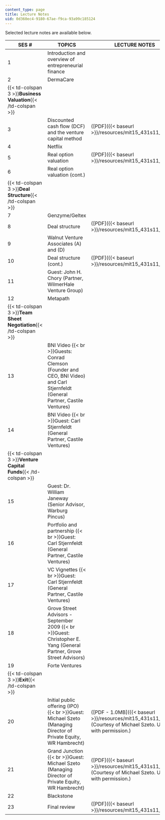 ```yaml
---
content_type: page
title: Lecture Notes
uid: 0d360ec4-9180-67ae-f9ca-93a99c185124
---
```


Selected lecture notes are available below.

| SES # | TOPICS | LECTURE NOTES |
| --- | --- | --- |
| 1 | Introduction and overview of entrepreneurial finance | &nbsp; |
| 2 | DermaCare | &nbsp; |
| {{< td-colspan 3 >}}**Business Valuation**{{< /td-colspan >}} |||
| 3 | Discounted cash flow (DCF) and the venture capital method | ([PDF]({{< baseurl >}}/resources/mit15_431s11_lec01)) |
| 4 | Netflix | &nbsp; |
| 5 | Real option valuation | ([PDF]({{< baseurl >}}/resources/mit15_431s11_lec05)) |
| 6 | Real option valuation (cont.) | &nbsp; |
| {{< td-colspan 3 >}}**Deal Structure**{{< /td-colspan >}} |||
| 7 | Genzyme/Geltex | &nbsp; |
| 8 | Deal structure | ([PDF]({{< baseurl >}}/resources/mit15_431s11_lec08)) |
| 9 | Walnut Venture Associates (A) and (D) | &nbsp; |
| 10 | Deal structure (cont.) | ([PDF]({{< baseurl >}}/resources/mit15_431s11_lec10)) |
| 11 | Guest: John H. Chory (Partner, WilmerHale Venture Group) | &nbsp; |
| 12 | Metapath | &nbsp; |
| {{< td-colspan 3 >}}**Team Sheet Negotiation**{{< /td-colspan >}} |||
| 13 | BNI Video  {{< br >}}Guests: Conrad Clemson (Founder and CEO, BNI Video) and Carl Stjernfeldt (General Partner, Castile Ventures) | &nbsp; |
| 14 | BNI Video  {{< br >}}Guest: Carl Stjernfeldt (General Partner, Castile Ventures) | &nbsp; |
| {{< td-colspan 3 >}}**Venture Capital Funds**{{< /td-colspan >}} |||
| 15 | Guest: Dr. William Janeway (Senior Advisor, Warburg Pincus) | &nbsp; |
| 16 | Portfolio and partnership  {{< br >}}Guest: Carl Stjernfeldt (General Partner, Castile Ventures) | &nbsp; |
| 17 | VC Vignettes  {{< br >}}Guest: Carl Stjernfeldt (General Partner, Castile Ventures) | &nbsp; |
| 18 | Grove Street Advisors - September 2009  {{< br >}}Guest: Christopher E. Yang (General Partner, Grove Street Advisors) | &nbsp; |
| 19 | Forte Ventures | &nbsp; |
| {{< td-colspan 3 >}}**Exit**{{< /td-colspan >}} |||
| 20 | Initial public offering (IPO)  {{< br >}}Guest: Michael Szeto (Managing Director of Private Equity, WR Hambrecht) | ([PDF - 1.0MB]({{< baseurl >}}/resources/mit15_431s11_lec20)) (Courtesy of Michael Szeto. Used with permission.) |
| 21 | Grand Junction  {{< br >}}Guest: Michael Szeto (Managing Director of Private Equity, WR Hambrecht) | ([PDF]({{< baseurl >}}/resources/mit15_431s11_lec21)) (Courtesy of Michael Szeto. Used with permission.) |
| 22 | Blackstone | &nbsp; |
| 23 | Final review | ([PDF]({{< baseurl >}}/resources/mit15_431s11_lec23))